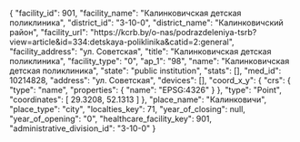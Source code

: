 {
    "facility_id": 901,
    "facility_name": "Калинковичская детская поликлиника",
    "district_id": "3-10-0",
    "district_name": "Калинковичский район",
    "facility_url": "https:\/\/kcrb.by\/o-nas\/podrazdeleniya-tsrb?view=article&id=334:detskaya-poliklinika&catid=2:general",
    "facility_address": "ул. Советская",
    "title": "Калинковичская детская поликлиника",
    "facility_type": "0",
    "ap_1": "98",
    "name": "Калинковичская детская поликлиника",
    "state": "public institution",
    "stats": [],
    "med_id": 10214828,
    "address": "ул. Советская",
    "devices": [],
    "coord_x_y": {
        "crs": {
            "type": "name",
            "properties": {
                "name": "EPSG:4326"
            }
        },
        "type": "Point",
        "coordinates": [
            29.3208,
            52.1313
        ]
    },
    "place_name": "Калинковичи",
    "place_type": "city",
    "localties_key": 71,
    "year_of_closing": null,
    "year_of_opening": "0",
    "healthcare_facility_key": 901,
    "administrative_division_id": "3-10-0"
}